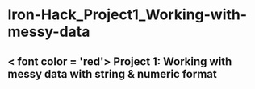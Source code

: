 # Iron-Hack_Project1_Working-with-messy-data
## < font color = 'red'> Project 1: Working with messy data with string &amp; numeric format 
